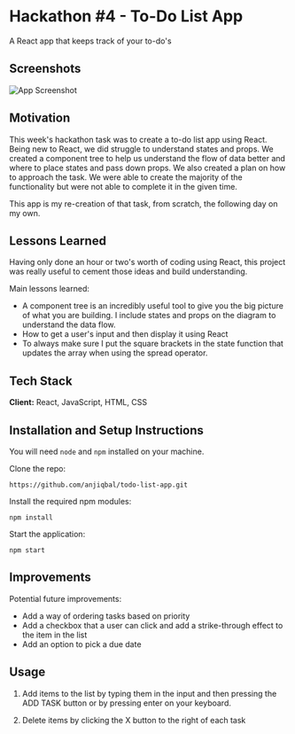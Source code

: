# Hackathon #4 - To-Do List App

A React app that keeps track of your to-do's

## Screenshots

![App Screenshot]()

## Motivation

This week's hackathon task was to create a to-do list app using React. Being new to React, we did struggle to understand states and props. We created a component tree to help us understand the flow of data better and where to place states and pass down props. We also created a plan on how to approach the task. We were able to create the majority of the functionality but were not able to complete it in the given time.

This app is my re-creation of that task, from scratch, the following day on my own.

## Lessons Learned

Having only done an hour or two's worth of coding using React, this project was really useful to cement those ideas and build understanding.

Main lessons learned:

- A component tree is an incredibly useful tool to give you the big picture of what you are building. I include states and props on the diagram to understand the data flow.
- How to get a user's input and then display it using React
- To always make sure I put the square brackets in the state function that updates the array when using the spread operator.

## Tech Stack

**Client:** React, JavaScript, HTML, CSS

## Installation and Setup Instructions

You will need `node` and `npm` installed on your machine.

Clone the repo:

`https://github.com/anjiqbal/todo-list-app.git`

Install the required npm modules:

`npm install`

Start the application:

`npm start`

## Improvements

Potential future improvements:

- Add a way of ordering tasks based on priority
- Add a checkbox that a user can click and add a strike-through effect to the item in the list
- Add an option to pick a due date

## Usage

1. Add items to the list by typing them in the input and then pressing the ADD TASK button or by pressing enter on your keyboard.

2. Delete items by clicking the X button to the right of each task
